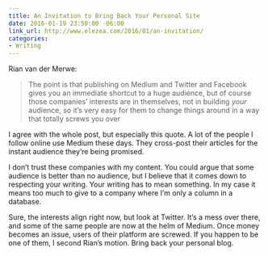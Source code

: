 ```yaml
---
title: An Invitation to Bring Back Your Personal Site
date: 2016-01-19 23:50:00 -06:00
link_url: http://www.elezea.com/2016/01/an-invitation/
categories:
- Writing
---
```


Rian van der Merwe:

> The point is that publishing on Medium and Twitter and Facebook gives you an immediate shortcut to a huge audience, but of course those companies’ interests are in themselves, not in building *your* audience, so it’s very easy for them to change things around in a way that totally screws you over

I agree with the whole post, but especially this quote. A lot of the people I follow online use Medium these days. They cross-post their articles for the instant audience they’re being promised.

I don’t trust these companies with my content. You could argue that some audience is better than no audience, but I believe that it comes down to respecting your writing. Your writing has to mean something. In my case it means too much to give to a company where I’m only a column in a database.

Sure, the interests align right now, but look at Twitter. It’s a mess over there, and some of the same people are now at the helm of Medium. Once money becomes an issue, users of their platform are screwed. If you happen to be one of them, I second Rian’s motion. Bring back your personal blog.
